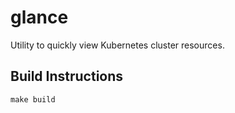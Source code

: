 # glance

Utility to quickly view Kubernetes cluster resources.

## Build Instructions

```
make build
```
